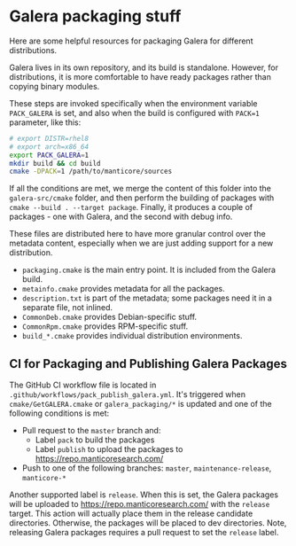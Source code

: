 # Galera packaging stuff

Here are some helpful resources for packaging Galera for different distributions.

Galera lives in its own repository, and its build is standalone.
However, for distributions, it is more comfortable to have ready packages rather than copying binary modules.

These steps are invoked specifically when the environment variable `PACK_GALERA` is set, and also when the build is configured with `PACK=1` parameter, like this:

```bash
# export DISTR=rhel8
# export arch=x86_64
export PACK_GALERA=1
mkdir build && cd build
cmake -DPACK=1 /path/to/manticore/sources
```

If all the conditions are met, we merge the content of this folder into the `galera-src/cmake` folder, and then  perform the building of packages with `cmake --build . --target package`. Finally, it produces a couple of packages - one with Galera, and the second with debug info.

These files are distributed here to have more granular control over the metadata content, especially when we are just adding support for a new distribution.

* `packaging.cmake` is the main entry point. It is included from the Galera build.
* `metainfo.cmake` provides metadata for all the packages.
* `description.txt` is part of the metadata; some packages need it in a separate file, not inlined.
* `CommonDeb.cmake` provides Debian-specific stuff.
* `CommonRpm.cmake` provides RPM-specific stuff.
* `build_*.cmake` provides individual distribution environments.

## CI for Packaging and Publishing Galera Packages

The GitHub CI workflow file is located in `.github/workflows/pack_publish_galera.yml`. It's triggered when `cmake/GetGALERA.cmake` or `galera_packaging/*` is updated and one of the following conditions is met:
- Pull request to the `master` branch and:
  - Label `pack` to build the packages
  - Label `publish` to upload the packages to https://repo.manticoresearch.com/
- Push to one of the following branches: `master`, `maintenance-release`, `manticore-*`

Another supported label is `release`. When this is set, the Galera packages will be uploaded to https://repo.manticoresearch.com/ with the `release` target. This action will actually place them in the release candidate directories. Otherwise, the packages will be placed to dev directories. Note, releasing Galera packages requires a pull request to set the `release` label.
